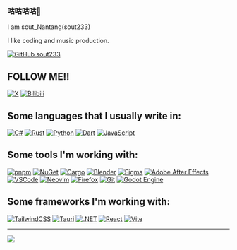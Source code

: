 ### 咕咕咕咕🙏
I am sout_Nantang(sout233)

I like coding and music production.

[![GitHub sout233](https://img.shields.io/github/followers/sout233?label=follow&style=social)](https://github.com/sout233)

## FOLLOW ME!!

[![X](https://img.shields.io/badge/X-%23000000.svg?logo=X&logoColor=white&style=for-the-badge)](https://x.com/sout_Nantang)
[![Bilibili](https://img.shields.io/badge/Bilibili-00A1D6?logo=bilibili&logoColor=fff&style=for-the-badge)](https://space.bilibili.com/230275560)

## Some languages that I usually write in:

[![C#](https://custom-icon-badges.demolab.com/badge/C%23-%23239120.svg?logo=cshrp&logoColor=white&style=for-the-badge)](#)
[![Rust](https://img.shields.io/badge/Rust-%23000000.svg?e&logo=rust&logoColor=white&style=for-the-badge)](#)
[![Python](https://img.shields.io/badge/Python-3776AB?logo=python&logoColor=fff&style=for-the-badge)](#)
[![Dart](https://img.shields.io/badge/Dart-%230175C2.svg?logo=dart&logoColor=white&style=for-the-badge)](#)
[![JavaScript](https://img.shields.io/badge/JavaScript-F7DF1E?logo=javascript&logoColor=000&style=for-the-badge)](#)

## Some tools I'm working with:

[![pnpm](https://img.shields.io/badge/pnpm-F69220?logo=pnpm&logoColor=fff&style=flat-square)](#)
[![NuGet](https://img.shields.io/badge/NuGet-004880?logo=nuget&logoColor=fff&style=flat-square)](#)
[![Cargo](https://img.shields.io/badge/Cargo-yellow?logo=rust&style=flat-square)](#)
[![Blender](https://img.shields.io/badge/Blender-%23F5792A.svg?logo=blender&logoColor=white&style=flat-square)](#)
[![Figma](https://img.shields.io/badge/Figma-F24E1E?logo=figma&logoColor=white&style=flat-square)](#)
[![Adobe After Effects](https://img.shields.io/badge/Adobe%20After%20Effects-CF96FD?logo=Adobe%20After%20Effects&logoColor=393665&style=flat-square)](#)
[![VSCode](https://img.shields.io/badge/VSCode-2F80ED?logo=vscodium&logoColor=fff&style=flat-square)](#)
[![Neovim](https://img.shields.io/badge/Neovim-57A143?logo=neovim&logoColor=fff&style=flat-square)](#)
[![Firefox](https://img.shields.io/badge/Firefox-FF7139?logo=Firefox&logoColor=white&style=flat-square)](#)
[![Git](https://img.shields.io/badge/Git-F05032?logo=git&logoColor=fff&style=flat-square)](#)
[![Godot Engine](https://img.shields.io/badge/Godot-lightblue.svg?logo=godot-engine&style=flat-square)](#)

## Some frameworks I'm working with:

[![TailwindCSS](https://img.shields.io/badge/Tailwind%20CSS-%2338B2AC.svg?logo=tailwind-css&logoColor=white&style=flat-square)](#)
[![Tauri](https://img.shields.io/badge/Tauri-24C8D8?logo=tauri&logoColor=fff&style=flat-square)](#)
[![.NET](https://img.shields.io/badge/.NET-512BD4?logo=dotnet&logoColor=fff&style=flat-square)](#)
[![React](https://img.shields.io/badge/React-%2320232a.svg?logo=react&logoColor=%2361DAFB&style=flat-square)](#)
[![Vite](https://img.shields.io/badge/Vite-646CFF?logo=vite&logoColor=fff&style=flat-square)](#)



---
[<img src="https://github-readme-stats.vercel.app/api?username=sout233&show_icons=true&title_color=fff&icon_color=F8F8FF&text_color=F8F8FF&bg_color=DEG,FFB6C1,6495ED">](https://metrics.lecoq.io/sout233?template=classic)
